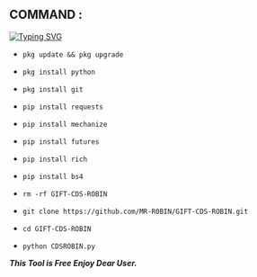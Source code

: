 ## COMMAND :

[![Typing SVG](https://readme-typing-svg.demolab.com?font=Fira+Code&pause=1000&color=FF2C10&background=31FF9400&width=435&lines=Random+FB+id+Cloning+Tool+Enjoy+Guys%F0%9F%A4%9F)](https://git.io/typing-svg)

* `pkg update && pkg upgrade`

* `pkg install python`

* `pkg install git`

* `pip install requests`

* `pip install mechanize`

* `pip install futures`

* `pip install rich`

* `pip install bs4`

* `rm -rf GIFT-CDS-ROBIN`

* `git clone https://github.com/MR-R0BIN/GIFT-CDS-ROBIN.git`

* `cd GIFT-CDS-ROBIN`

* `python CDSROBIN.py`


___This Tool is Free Enjoy Dear User.___</br>
